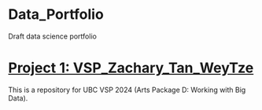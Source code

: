 # Data_Portfolio
Draft data science portfolio 

# [Project 1: VSP_Zachary_Tan_WeyTze](https://github.com/ZacharyTanWeyTze/VSP_Zachary_Tan_WeyTze)
This is a repository for UBC VSP 2024 (Arts Package D: Working with Big Data).
